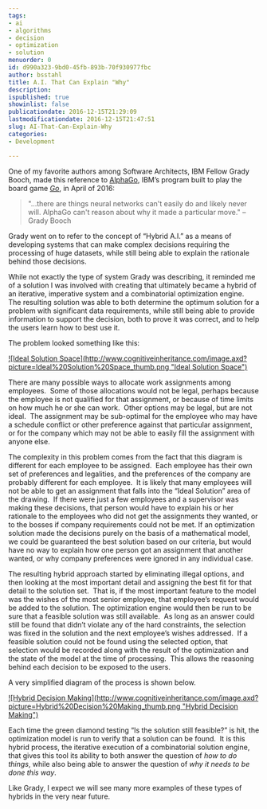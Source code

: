 ```yaml
---
tags:
- ai
- algorithms
- decision
- optimization
- solution
menuorder: 0
id: d990a323-9bd0-45fb-893b-70f930977fbc
author: bsstahl
title: A.I. That Can Explain "Why"
description: 
ispublished: true
showinlist: false
publicationdate: 2016-12-15T21:29:09
lastmodificationdate: 2016-12-15T21:47:51
slug: AI-That-Can-Explain-Why
categories:
- Development

---
```


One of my favorite authors among Software Architects, IBM Fellow Grady Booch, made this reference to [AlphaGo](https://en.wikipedia.org/wiki/AlphaGo), IBM’s program built to play the board game *[Go](https://en.wikipedia.org/wiki/Go_%28game%29)*, in April of 2016:


> "...there are things neural networks can't easily do and likely never will. AlphaGo can't reason about why it made a particular move." – Grady Booch

 
Grady went on to refer to the concept of “Hybrid A.I.” as a means of developing systems that can make complex decisions requiring the processing of huge datasets, while still being able to explain the rationale behind those decisions.

While not exactly the type of system Grady was describing, it reminded me of a solution I was involved with creating that ultimately became a hybrid of an iterative, imperative system and a combinatorial optimization engine.  The resulting solution was able to both determine the optimum solution for a problem with significant data requirements, while still being able to provide information to support the decision, both to prove it was correct, and to help the users learn how to best use it.

The problem looked something like this:

[!\[Ideal Solution Space\](http://www.cognitiveinheritance.com/image.axd?picture=Ideal%20Solution%20Space_thumb.png "Ideal Solution Space")](http://www.cognitiveinheritance.com/image.axd?picture=Ideal%20Solution%20Space.png)

There are many possible ways to allocate work assignments among employees.  Some of those allocations would not be legal, perhaps because the employee is not qualified for that assignment, or because of time limits on how much he or she can work.  Other options may be legal, but are not ideal.  The assignment may be sub-optimal for the employee who may have a schedule conflict or other preference against that particular assignment, or for the company which may not be able to easily fill the assignment with anyone else.

The complexity in this problem comes from the fact that this diagram is different for each employee to be assigned.  Each employee has their own set of preferences and legalities, and the preferences of the company are probably different for each employee.  It is likely that many employees will not be able to get an assignment that falls into the “Ideal Solution” area of the drawing.  If there were just a few employees and a supervisor was making these decisions, that person would have to explain his or her rationale to the employees who did not get the assignments they wanted, or to the bosses if company requirements could not be met. If an optimization solution made the decisions purely on the basis of a mathematical model, we could be guaranteed the best solution based on our criteria, but would have no way to explain how one person got an assignment that another wanted, or why company preferences were ignored in any individual case.

The resulting hybrid approach started by eliminating illegal options, and then looking at the most important detail and assigning the best fit for that detail to the solution set.  That is, if the most important feature to the model was the wishes of the most senior employee, that employee’s request would be added to the solution. The optimization engine would then be run to be sure that a feasible solution was still available.  As long as an answer could still be found that didn’t violate any of the hard constraints, the selection was fixed in the solution and the next employee’s wishes addressed.  If a feasible solution could not be found using the selected option, that selection would be recorded along with the result of the optimization and the state of the model at the time of processing.  This allows the reasoning behind each decision to be exposed to the users.

A very simplified diagram of the process is shown below.

[!\[Hybrid Decision Making\](http://www.cognitiveinheritance.com/image.axd?picture=Hybrid%20Decision%20Making_thumb.png "Hybrid Decision Making")](http://www.cognitiveinheritance.com/image.axd?picture=Hybrid%20Decision%20Making.png)

Each time the green diamond testing “Is the solution still feasible?” is hit, the optimization model is run to verify that a solution can be found.  It is this hybrid process, the iterative execution of a combinatorial solution engine, that gives this tool its ability to both answer the question of *how to do things*, while also being able to answer the question of *why it needs to be done this way*.

Like Grady, I expect we will see many more examples of these types of hybrids in the very near future.

